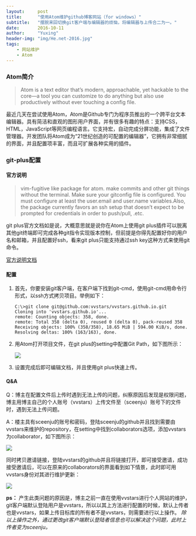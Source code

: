 ```yaml
---
layout:     post
title:      "使用Atom维护github博客网站（for windows）"
subtitle:   "摆脱来回切换git客户端与编辑器的烦恼，将编辑器与上传合二为一。"
date:       2016-10-11
author:     "Yuxing"
header-img: "img/He.net-2016.jpg"
tags:
    - 网站维护
    - Atom
---
```


### **Atom简介**

> Atom is a text editor that’s modern, approachable, yet hackable to the core—a tool you can customize to do anything but also use productively without ever touching a config file.

最近几天在尝试使用Atom，Atom是Github专门为程序员推出的一个跨平台文本编辑器。具有简洁和直观的图形用户界面，并有很多有趣的特点：支持CSS，HTML，JavaScript等网页编程语言。它支持宏，自动完成分屏功能，集成了文件管理器。开发团队将Atom成为“21世纪创造的可配置的编辑器”，它拥有非常细腻的界面，并且配置项丰富，而且可扩展各种实用的插件。

### **git-plus配置**

#### **官方说明**

> vim-fugitive like package for atom. make commits and other git things without the terminal. Make sure your gitconfig file is configured. You must configure at least the user.email and user.name variables.Also, the package currently favors an ssh setup that doesn’t expect to be prompted for credentials in order to push/pull, .etc.

git plus官方文档如是说，大概意思就是说你在Atom上使用git plus插件可以脱离其他git终端即可完成各种git指令实现版本控制，但前提是你得先配置好你的用户名和邮箱，并且配置好ssh，看来git plus只能支持通过ssh key这种方式来使用git命令。

[官方说明文档](https://atom.io/packages/git-plus)

#### **配置**

1. 首先，你要安装git客户端，在客户端下找到git-cmd，使用git-cmd用命令行形式，以ssh方式拷贝项目。举例如下：

       C:\>git clone git@github.com:vvstars/vvstars.github.io.git
       Cloning into 'vvstars.github.io'...
       remote: Counting objects: 358, done.
       remote: Total 358 (delta 0), reused 0 (delta 0), pack-reused 358
       Receiving objects: 100% (358/358), 18.65 MiB | 594.00 KiB/s, done.
       Resolving deltas: 100% (163/163), done.

1. 用Atom打开项目文件，在git plus的setting中配置Git Path，如下图所示：

   ![](http://ooo.0o0.ooo/2016/10/11/57fc7c4783df7.png)

1. 设置完成后即可编辑文档，并且使用git plus快速上传。

#### **Q&A**

Q：博主在配置文件后上传时遇到无法上传的问题，纠察原因后发现是权限问题，博主用博主自己的个人账号（vvstars）上传文件至（sceenju）账号下的文件时，遇到无法上传问题。

A：楼主具有sceenju的账号和密码，登陆sceenju的github并且找到需要由vvstars来维护的repository，在setting中找到collaborators选项，添加vvstars为collaborator，如下图所示：

![](http://ooo.0o0.ooo/2016/10/11/57fc7ede2296a.png)

同时拷贝邀请链接，登陆vvstars的github并且将链接打开，即可接受邀请，成功接受邀请后，可以在原来的collaborators的界面看到如下情景，此时即可用vvstars身份对其进行维护更新：

![](http://ooo.0o0.ooo/2016/10/11/57fc7f82031df.png)

**ps：**
产生此类问题的原因是，博主之前一直在使用vvstars进行个人网站的维护，git客户端默认登陆用户是vvstars，所以以其上方法进行配置的时候，默认上传者也是vvstars，如果上传目标库的所有者不是vvstars，则需要进行以上操作。
*除以上操作之外，通过更改git客户端默认登陆者信息也可以解决这个问题，此时上传者变为sceenju。*
